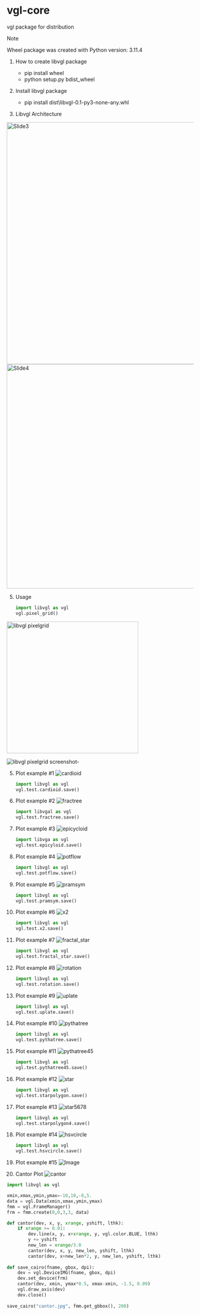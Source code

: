# vgl-core
vgl package for distribution  
> [!NOTE]
> Wheel package was created with Python version: 3.11.4

1. How to create libvgl package
   - pip install wheel
   - python setup.py bdist_wheel

2. Install libvgl package
   - pip install dist\libvgl-0.1-py3-none-any.whl

3. Libvgl Architecture
<img width="650" alt="Slide3" src="https://github.com/uhwang/vgl-core/assets/43251090/a4af4baa-6b16-41ca-a80a-ac846fd805d9">
<img width="603" alt="Slide4" src="https://github.com/uhwang/vgl-core/assets/43251090/411fe316-4532-482d-969b-609210d81427">

5. Usage
   ```Python
   import libvgl as vgl
   vgl.pixel_grid()

<img width="354" alt="libvgl pixelgrid" src="https://github.com/uhwang/vgl-core/assets/43251090/77a783b5-44d0-473e-b09b-4659fb0fc8f4">

![libvgl pixelgrid screenshot-](https://github.com/uhwang/vgl-core/assets/43251090/af146b8e-e8e5-4fec-b195-a9cc972080ac)

5. Plot example #1
![cardioid](https://github.com/uhwang/vgl-core/assets/43251090/25ebb160-e8dc-4a6b-905a-4287c27b6c91)
   ```Python
   import libvgl as vgl
   vgl.test.cardioid.save()

6. Plot example #2
![fractree](https://github.com/uhwang/vgl-core/assets/43251090/634bfe5a-1678-470f-94ce-e729d0626e6f)
   ```Python
   import libvgal as vgl
   vgl.test.fractree.save()

7. Plot example #3
![epicycloid](https://github.com/uhwang/vgl-core/assets/43251090/15e35fb7-d78d-4d82-9695-e5b8e89e10f5)
   ```Python
   import libvga as vgl
   vgl.test.epicyloid.save()

8. Plot example #4
![potflow](https://github.com/uhwang/vgl-core/assets/43251090/bc4172ff-68dc-43e3-9de5-f5fc78cbf1b2)   
   ```Python
   import libvgl as vgl
   vgl.test.potflow.save()
   
9. Plot example #5
![pramsym](https://github.com/uhwang/vgl-core/assets/43251090/de515f75-5f42-4921-9fa9-84d25ddf8d4b)  
   ```Python
   import libvgl as vgl
   vgl.test.pramsym.save()

10. Plot example #6
![x2](https://github.com/uhwang/vgl-core/assets/43251090/2e66c6af-0b21-4034-b823-2324c7b45ea0)   
    ```Python
    import libvgl as vgl
    vgl.test.x2.save()

11. Plot example #7
![fractal_star](https://github.com/uhwang/vgl-core/assets/43251090/7504c830-2b59-43d9-b2ba-6c3ce83e218a)
    ```Python
    import libvgl as vgl
    vgl.test.fractal_star.save()
12. Plot example #8
![rotation](https://github.com/uhwang/vgl-core/assets/43251090/f6409e67-5fce-4ccf-b9f0-c906febec3f1)
    ```Python
    import libvgl as vgl
    vgl.test.rotation.save()
13. Plot example #9
![uplate](https://github.com/uhwang/vgl-core/assets/43251090/230b1043-262d-4252-9ce3-677b0d930d21)
    ```Python
    import libvgl as vgl
    vgl.test.uplate.save()
14. Plot example #10
![pythatree](https://github.com/uhwang/vgl-core/assets/43251090/74c8ca1a-4734-404e-834c-9967a222c02d)
    ```Python
    import libvgl as vgl
    vgl.test.pythatree.save()

15. Plot example #11
![pythatree45](https://github.com/uhwang/vgl-core/assets/43251090/bc48b154-d4d5-4871-a5a4-4d3652dd3915)
    ```Python
    import libvgl as vgl
    vgl.test.pythatree45.save()
16.  Plot example #12
![star](https://github.com/uhwang/vgl-core/assets/43251090/8e0239c1-7c1d-4378-9f1c-b110213413e1)
     ```Python
     import libvgl as vgl
     vgl.test.starpolygon.save()
17.  Plot example #13
![star5678](https://github.com/uhwang/vgl-core/assets/43251090/02db60f4-a558-4336-bfcd-14abbf075c93)
     ```Python
     import libvgl as vgl
     vgl.test.starpolygon4.save()
18. Plot example #14
![hsvcircle](https://github.com/uhwang/vgl-core/assets/43251090/1cb64953-421a-426d-9498-d0faf432bed6)
    ```Python
    import libvgl as vgl
    vgl.test.hsvcircle.save()
19. Plot example #15
![Image](https://github.com/user-attachments/assets/a4c6c5bd-d07f-43c1-bfd9-97d8121c1b06)
    
19. Cantor Plot
![cantor](https://github.com/uhwang/vgl-core/assets/43251090/b7f9c51b-a052-454a-9454-1724f3705892)
   ```Python
   import libvgl as vgl

   xmin,xmax,ymin,ymax=-10,10,-8,5.
   data = vgl.Data(xmin,xmax,ymin,ymax)
   fmm = vgl.FrameManager()
   frm = fmm.create(0,0,3,3, data)

   def cantor(dev, x, y, xrange, yshift, lthk):
       if xrange >= 0.01:
           dev.line(x, y, x+xrange, y, vgl.color.BLUE, lthk)
           y += yshift
           new_len = xrange/3.0
           cantor(dev, x, y, new_len, yshift, lthk)
           cantor(dev, x+new_len*2, y, new_len, yshift, lthk)
        
   def save_cairo(fname, gbox, dpi):
       dev = vgl.DeviceIMG(fname, gbox, dpi)
       dev.set_device(frm)
       cantor(dev, xmin, ymax*0.5, xmax-xmin, -1.5, 0.09)
       vgl.draw_axis(dev)
       dev.close()        
    
   save_cairo("cantor.jpg", fmm.get_gbbox(), 200)

